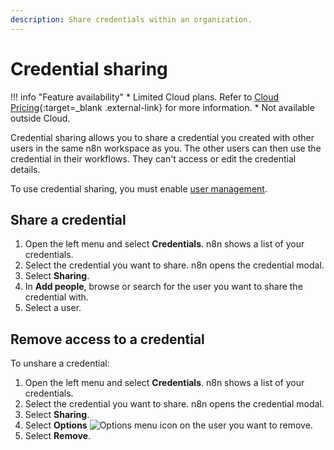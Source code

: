 ```yaml
---
description: Share credentials within an organization.
---
```


# Credential sharing

!!! info "Feature availability"
		* Limited Cloud plans. Refer to [Cloud Pricing](https://n8n.io/pricing/){:target=_blank .external-link} for more information.
		* Not available outside Cloud.

Credential sharing allows you to share a credential you created with other users in the same n8n workspace as you. The other users can then use the credential in their workflows. They can't access or edit the credential details.

To use credential sharing, you must enable [user management](/hosting/user-management/).

## Share a credential

1. Open the left menu and select **Credentials**. n8n shows a list of your credentials.
2. Select the credential you want to share. n8n opens the credential modal.
3. Select **Sharing**.
4. In **Add people**, browse or search for the user you want to share the credential with.
5. Select a user.

## Remove access to a credential

To unshare a credential:

1. Open the left menu and select **Credentials**. n8n shows a list of your credentials.
2. Select the credential you want to share. n8n opens the credential modal.
3. Select **Sharing**.
4. Select **Options** <span class="inline-image">![Options menu icon](/_images/common-icons/three-dot-options-menu.png)</span> on the user you want to remove.
5. Select **Remove**.
